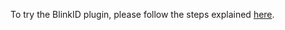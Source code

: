 To try the BlinkID plugin, please follow the steps explained [here](https://github.com/BlinkCard/blinkcard-flutter#quick-start-with-sample-app). 
